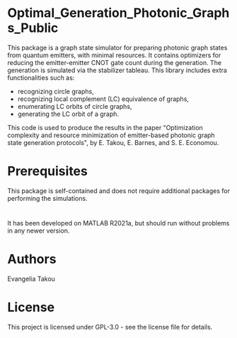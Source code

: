 # Optimal_Generation_Photonic_Graphs_Public
This package is a graph state simulator for preparing photonic graph states
from quantum emitters, with minimal resources. It contains optimizers for 
reducing the emitter-emitter CNOT gate count during the generation. 
The generation is simulated via the stabilizer tableau. 
This library includes extra functionalities such as: 
* recognizing circle graphs,
* recognizing local complement (LC) equivalence of graphs, 
* enumerating LC orbits of circle graphs, 
* generating the LC orbit of a graph.

This code is used 
to produce the results in the paper "Optimization complexity and resource 
minimization of emitter-based photonic graph state generation protocols", 
by E. Takou, E. Barnes, and S. E. Economou.

# Prerequisites
This package is self-contained and does not require additional packages
for performing the simulations. 

#
It has been
developed on MATLAB R2021a, but should run without problems in any newer
version.

# Authors
Evangelia Takou

# License
This project is licensed under GPL-3.0 - see the license file for details.

